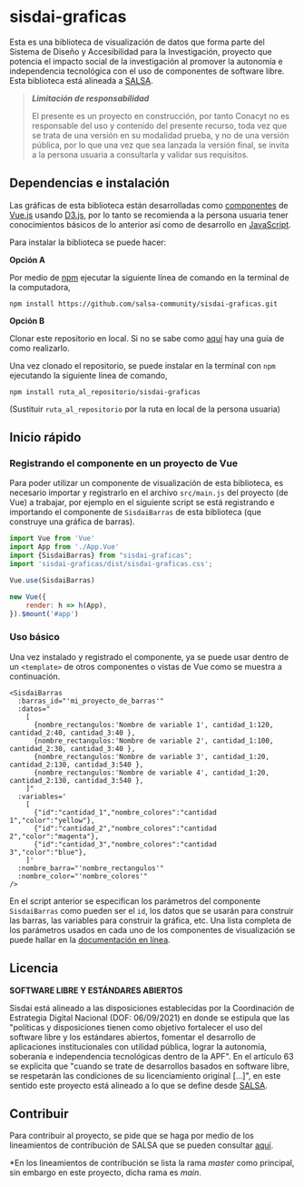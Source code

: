 # sisdai-graficas

Esta es una biblioteca de visualización de datos que forma parte del Sistema de Diseño y Accesibilidad para la Investigación, proyecto que potencia el impacto social de la investigación al promover la autonomía e independencia tecnológica con el uso de componentes de software libre. Esta biblioteca está alineada a [SALSA](https://salsa.crip.conacyt.mx/).

> **_Limitación de responsabilidad_**
> 
> El presente es un proyecto en construcción, por tanto Conacyt no es responsable del uso y contenido del presente 
> recurso, toda vez que se trata de una versión en su modalidad prueba, y no de una versión pública, por lo que una vez 
> que sea lanzada la versión final, se invita a la persona usuaria a consultarla y validar sus requisitos.

## Dependencias e instalación

Las gráficas de esta biblioteca están desarrolladas como [componentes](https://es.vuejs.org/v2/guide/components.html) de
[Vue.js](https://es.vuejs.org/) usando [D3.js](https://d3js.org/), por lo tanto se recomienda a la persona usuaria tener 
conocimientos básicos de lo anterior así como de desarrollo en [JavaScript](https://www.javascript.com/).

Para instalar la biblioteca se puede hacer:

**Opción A**

Por medio de [npm](https://www.npmjs.com/) ejecutar la siguiente línea de comando en la terminal de la computadora,

```shell
npm install https://github.com/salsa-community/sisdai-graficas.git
```

**Opción B**

Clonar este repositorio en local. Si no se sabe como
[aquí](https://docs.github.com/en/repositories/creating-and-managing-repositories/cloning-a-repository) hay una guía de
como realizarlo.

Una vez clonado el repositorio, se puede instalar en la terminal con `npm` ejecutando la siguiente línea de comando,

```shell
npm install ruta_al_repositorio/sisdai-graficas
```
(Sustituir `ruta_al_repositorio` por la ruta en local de la persona usuaria)

## Inicio rápido

### Registrando el componente en un proyecto de Vue

Para poder utilizar un componente de visualización de esta biblioteca, es necesario importar y registrarlo en el
archivo `src/main.js` del proyecto (de Vue) a trabajar, por ejemplo en el siguiente script se está registrando e 
importando el componente de `SisdaiBarras` de esta biblioteca (que construye una gráfica de barras).

```javascript
import Vue from 'Vue'
import App from './App.Vue'
import {SisdaiBarras} from "sisdai-graficas";
import 'sisdai-graficas/dist/sisdai-graficas.css';

Vue.use(SisdaiBarras)

new Vue({
    render: h => h(App),
}).$mount('#app')
```

### Uso básico

Una vez instalado y registrado el componente, ya se puede usar dentro de un `<template>` de otros componentes o vistas
de Vue como se muestra a continuación.

```vue
<SisdaiBarras
  :barras_id="'mi_proyecto_de_barras'"
  :datos="
    [
      {nombre_rectangulos:'Nombre de variable 1', cantidad_1:120, cantidad_2:40, cantidad_3:40 },
	  {nombre_rectangulos:'Nombre de variable 2', cantidad_1:100, cantidad_2:30, cantidad_3:40 },
	  {nombre_rectangulos:'Nombre de variable 3', cantidad_1:20, cantidad_2:130, cantidad_3:540 },
	  {nombre_rectangulos:'Nombre de variable 4', cantidad_1:20, cantidad_2:130, cantidad_3:540 },
	]"
  :variables='
    [
	  {"id":"cantidad_1","nombre_colores":"cantidad 1","color":"yellow"},
	  {"id":"cantidad_2","nombre_colores":"cantidad 2","color":"magenta"},
	  {"id":"cantidad_3","nombre_colores":"cantidad 3","color":"blue"},
	]'
  :nombre_barra="'nombre_rectangulos'"
  :nombre_color="'nombre_colores'"
/>
```

En el script anterior se especifican los parámetros del componente `SisdaiBarras` como pueden ser el `id`, los
datos que se usarán para construir las barras, las variables para construir la gráfica, etc. Una lista completa de los 
parámetros usados en cada uno de los componentes de visualización se puede hallar en la [documentación en línea](https://sisdai.conacyt.mx/).

## Licencia

**SOFTWARE LIBRE Y ESTÁNDARES ABIERTOS**

Sisdai está alineado a las disposiciones establecidas por la Coordinación de Estrategia Digital Nacional (DOF: 06/09/2021) en donde se estipula que las "políticas y disposiciones tienen como objetivo fortalecer el uso del software libre y los estándares abiertos, fomentar el desarrollo de aplicaciones institucionales con utilidad pública, lograr la autonomía, soberanía e independencia tecnológicas dentro de la APF". En el artículo 63 se explicita que "cuando se trate de desarrollos basados en software libre, se respetarán las condiciones de su licenciamiento original [...]", en este sentido este proyecto está alineado a lo que se define desde [SALSA](https://salsa.crip.conacyt.mx/).

## Contribuir

Para contribuir al proyecto, se pide que se haga por medio de los lineamientos de contribución de SALSA que se 
pueden consultar [aquí](https://salsa.crip.conacyt.mx/guidelines/contribute/).

*En los lineamientos de contribución se lista la rama _master_ como principal, sin embargo en este proyecto, dicha 
rama es _main_.
